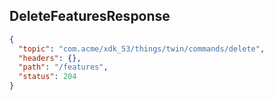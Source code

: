 ## DeleteFeaturesResponse

```json
{
  "topic": "com.acme/xdk_53/things/twin/commands/delete",
  "headers": {},
  "path": "/features",
  "status": 204
}
```
